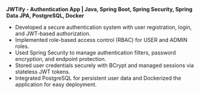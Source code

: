 **JWTify - Authentication App | Java, Spring Boot, Spring Security, Spring Data JPA, PostgreSQL, Docker**
- Developed a secure authentication system with user registration, login, and JWT-based authorization.
- Implemented role-based access control (RBAC) for USER and ADMIN roles.
- Used Spring Security to manage authentication filters, password encryption, and endpoint protection.
- Stored user credentials securely with BCrypt and managed sessions via stateless JWT tokens.
- Integrated PostgreSQL for persistent user data and Dockerized the application for easy deployment.
